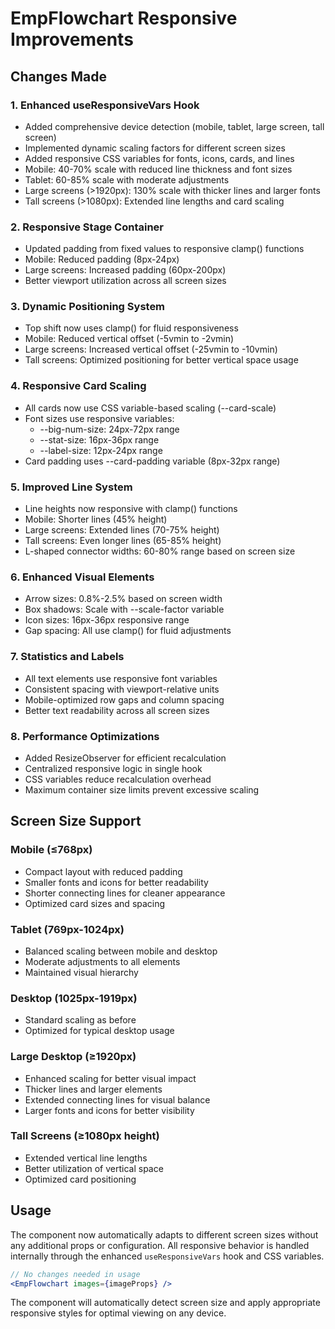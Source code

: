 # EmpFlowchart Responsive Improvements

## Changes Made

### 1. Enhanced useResponsiveVars Hook
- Added comprehensive device detection (mobile, tablet, large screen, tall screen)
- Implemented dynamic scaling factors for different screen sizes
- Added responsive CSS variables for fonts, icons, cards, and lines
- Mobile: 40-70% scale with reduced line thickness and font sizes
- Tablet: 60-85% scale with moderate adjustments  
- Large screens (>1920px): 130% scale with thicker lines and larger fonts
- Tall screens (>1080px): Extended line lengths and card scaling

### 2. Responsive Stage Container
- Updated padding from fixed values to responsive clamp() functions
- Mobile: Reduced padding (8px-24px)
- Large screens: Increased padding (60px-200px)
- Better viewport utilization across all screen sizes

### 3. Dynamic Positioning System
- Top shift now uses clamp() for fluid responsiveness
- Mobile: Reduced vertical offset (-5vmin to -2vmin)
- Large screens: Increased vertical offset (-25vmin to -10vmin)
- Tall screens: Optimized positioning for better vertical space usage

### 4. Responsive Card Scaling
- All cards now use CSS variable-based scaling (--card-scale)
- Font sizes use responsive variables:
  - --big-num-size: 24px-72px range
  - --stat-size: 16px-36px range
  - --label-size: 12px-24px range
- Card padding uses --card-padding variable (8px-32px range)

### 5. Improved Line System
- Line heights now responsive with clamp() functions
- Mobile: Shorter lines (45% height)
- Large screens: Extended lines (70-75% height)
- Tall screens: Even longer lines (65-85% height)
- L-shaped connector widths: 60-80% range based on screen size

### 6. Enhanced Visual Elements
- Arrow sizes: 0.8%-2.5% based on screen width
- Box shadows: Scale with --scale-factor variable
- Icon sizes: 16px-36px responsive range
- Gap spacing: All use clamp() for fluid adjustments

### 7. Statistics and Labels
- All text elements use responsive font variables
- Consistent spacing with viewport-relative units
- Mobile-optimized row gaps and column spacing
- Better text readability across all screen sizes

### 8. Performance Optimizations
- Added ResizeObserver for efficient recalculation
- Centralized responsive logic in single hook
- CSS variables reduce recalculation overhead
- Maximum container size limits prevent excessive scaling

## Screen Size Support

### Mobile (≤768px)
- Compact layout with reduced padding
- Smaller fonts and icons for better readability
- Shorter connecting lines for cleaner appearance
- Optimized card sizes and spacing

### Tablet (769px-1024px)
- Balanced scaling between mobile and desktop
- Moderate adjustments to all elements
- Maintained visual hierarchy

### Desktop (1025px-1919px)
- Standard scaling as before
- Optimized for typical desktop usage

### Large Desktop (≥1920px)
- Enhanced scaling for better visual impact
- Thicker lines and larger elements
- Extended connecting lines for visual balance
- Larger fonts and icons for better visibility

### Tall Screens (≥1080px height)
- Extended vertical line lengths
- Better utilization of vertical space
- Optimized card positioning

## Usage

The component now automatically adapts to different screen sizes without any additional props or configuration. All responsive behavior is handled internally through the enhanced `useResponsiveVars` hook and CSS variables.

```jsx
// No changes needed in usage
<EmpFlowchart images={imageProps} />
```

The component will automatically detect screen size and apply appropriate responsive styles for optimal viewing on any device.
